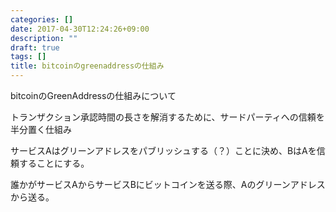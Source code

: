 ```yaml
---
categories: []
date: 2017-04-30T12:24:26+09:00
description: ""
draft: true
tags: []
title: bitcoinのgreenaddressの仕組み
---
```



bitcoinのGreenAddressの仕組みについて

トランザクション承認時間の長さを解消するために、サードパーティへの信頼を半分置く仕組み

サービスAはグリーンアドレスをパブリッシュする（？）ことに決め、BはAを信頼することにする。

誰かがサービスAからサービスBにビットコインを送る際、Aのグリーンアドレスから送る。


